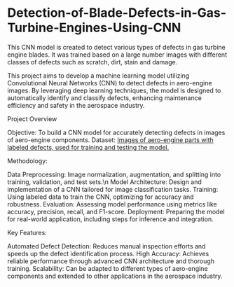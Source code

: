 # Detection-of-Blade-Defects-in-Gas-Turbine-Engines-Using-CNN
This CNN model is created to detect various types of defects in gas turbine engine blades. It was trained based on a large number images with different classes of defects such as scratch, dirt, stain and damage. 

This project aims to develop a machine learning model utilizing Convolutional Neural Networks (CNN) to detect defects in aero-engine images. By leveraging deep learning techniques, the model is designed to automatically identify and classify defects, enhancing maintenance efficiency and safety in the aerospace industry.

Project Overview

Objective: To build a CNN model for accurately detecting defects in images of aero-engine components.
Dataset: [Images of aero-engine parts with labeled defects, used for training and testing the model.](https://www.kaggle.com/datasets/wolfmedal/aero-engine-defect-new)

Methodology:

Data Preprocessing: Image normalization, augmentation, and splitting into training, validation, and test sets.\n 
Model Architecture: Design and implementation of a CNN tailored for image classification tasks.
Training: Using labeled data to train the CNN, optimizing for accuracy and robustness.
Evaluation: Assessing model performance using metrics like accuracy, precision, recall, and F1-score.
Deployment: Preparing the model for real-world application, including steps for inference and integration.

Key Features:

Automated Defect Detection: Reduces manual inspection efforts and speeds up the defect identification process.
High Accuracy: Achieves reliable performance through advanced CNN architecture and thorough training.
Scalability: Can be adapted to different types of aero-engine components and extended to other applications in the aerospace industry.
